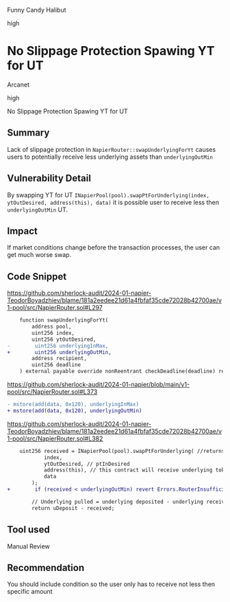 Funny Candy Halibut

high

# No Slippage Protection Spawing YT for UT

Arcanet

high

No Slippage Protection Spawing YT for UT

## Summary
Lack of slippage protection in `NapierRouter::swapUnderlyingForYt` causes users to potentially receive less underlying assets than `underlyingOutMin`

## Vulnerability Detail
By swapping YT for UT `INapierPool(pool).swapPtForUnderlying(index, ytOutDesired, address(this), data)` it is possible user to receive less then `underlyingOutMin` UT.

## Impact
If market conditions change before the transaction processes, the user can get much worse swap.

## Code Snippet
https://github.com/sherlock-audit/2024-01-napier-TeodorBoyadzhiev/blame/181a2eedee21d61a4fbfaf35cde72028b42700ae/v1-pool/src/NapierRouter.sol#L297
```diff
    function swapUnderlyingForYt(
        address pool,
        uint256 index,
        uint256 ytOutDesired,
-        uint256 underlyingInMax,
+        uint256 underlyingOutMin,
        address recipient,
        uint256 deadline
    ) external payable override nonReentrant checkDeadline(deadline) returns (uint256) {
```

https://github.com/sherlock-audit/2024-01-napier/blob/main/v1-pool/src/NapierRouter.sol#L373
```diff
- mstore(add(data, 0x120), underlyingInMax)
+ mstore(add(data, 0x120), underlyingOutMin)
```

https://github.com/sherlock-audit/2024-01-napier-TeodorBoyadzhiev/blame/181a2eedee21d61a4fbfaf35cde72028b42700ae/v1-pool/src/NapierRouter.sol#L382
```diff
    uint256 received = INapierPool(pool).swapPtForUnderlying( //returns (uint256 underlyingOut)
            index,
            ytOutDesired, // ptInDesired
            address(this), // this contract will receive underlying token from pool
            data
        );
+        if (received < underlyingOutMin) revert Errors.RouterInsufficientUnderlyingOut();

        // Underlying pulled = underlying deposited - underlying received from swap
        return uDeposit - received;
```
## Tool used

Manual Review

## Recommendation
You should include condition so the user only has to receive not less then specific amount